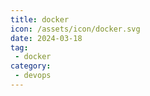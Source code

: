 ```yaml
---
title: docker
icon: /assets/icon/docker.svg
date: 2024-03-18
tag:
 - docker
category:
 - devops
---
```


<Catalog />